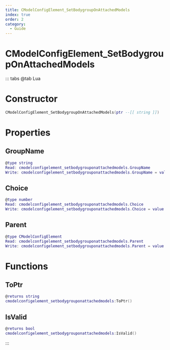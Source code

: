 ```yaml
---
title: CModelConfigElement_SetBodygroupOnAttachedModels
index: true
order: 2
category:
  - Guide
---
```


# CModelConfigElement_SetBodygroupOnAttachedModels

::: tabs
@tab Lua
# Constructor
```lua
CModelConfigElement_SetBodygroupOnAttachedModels(ptr --[[ string ]])
```
# Properties
## GroupName 
```lua
@type string
Read: cmodelconfigelement_setbodygrouponattachedmodels.GroupName
Write: cmodelconfigelement_setbodygrouponattachedmodels.GroupName = value
```
## Choice 
```lua
@type number
Read: cmodelconfigelement_setbodygrouponattachedmodels.Choice
Write: cmodelconfigelement_setbodygrouponattachedmodels.Choice = value
```
## Parent 
```lua
@type CModelConfigElement
Read: cmodelconfigelement_setbodygrouponattachedmodels.Parent
Write: cmodelconfigelement_setbodygrouponattachedmodels.Parent = value
```
# Functions
## ToPtr
```lua
@returns string
cmodelconfigelement_setbodygrouponattachedmodels:ToPtr()
```
## IsValid
```lua
@returns bool
cmodelconfigelement_setbodygrouponattachedmodels:IsValid()
```

:::